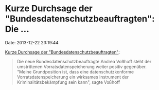 Kurze Durchsage der \"Bundesdatenschutzbeauftragten\":Die \...
==============================================================

Date: 2013-12-22 23:19:44

[Kurze Durchsage der
\"Bundesdatenschutzbeauftragten\"](http://www.tagesschau.de/inland/vorratsdatenspeicherung208.html):

> Die neue Bundesdatenschutzbeauftragte Andrea Voßhoff steht der
> umstrittenen Vorratsdatenspeicherung weiter positiv gegenüber. \"Meine
> Grundposition ist, dass eine datenschutzkonforme
> Vorratsdatenspeicherung ein wirksames Instrument der
> Kriminalitätsbekämpfung sein kann\", sagte Voßhoff
